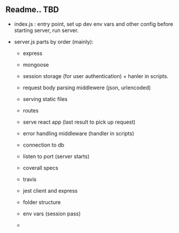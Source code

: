 ## Readme.. TBD

* index.js : entry point, set up dev env vars and other config before starting server, run server.

* server.js parts by order (mainly):
   * express
   * mongoose 
   * session storage (for user authentication) + hanler in scripts.
   * request body parsing middlewere (json, urlencoded)
   * serving static files
   * routes
   * serve react app (last result to pick up request)
   * error handling middleware (handler in scripts)
   * connection to db
   * listen to port (server starts)
  
  * coverall specs 

  * travis

  * jest client and express

  * folder structure

  * env vars (session pass)

  * 